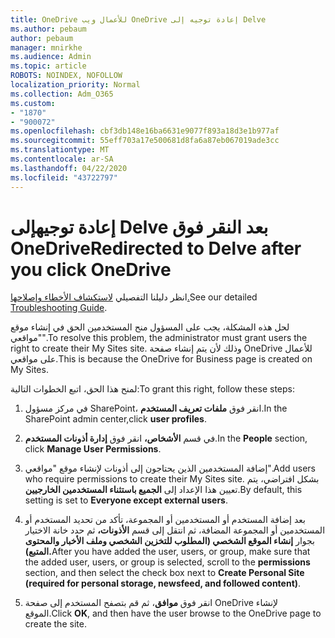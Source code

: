```yaml
---
title: OneDrive للأعمال ويب OneDrive إعادة توجيه إلى Delve
ms.author: pebaum
author: pebaum
manager: mnirkhe
ms.audience: Admin
ms.topic: article
ROBOTS: NOINDEX, NOFOLLOW
localization_priority: Normal
ms.collection: Adm_O365
ms.custom:
- "1870"
- "900072"
ms.openlocfilehash: cbf3db148e16ba6631e9077f893a18d3e1b977af
ms.sourcegitcommit: 55eff703a17e500681d8fa6a87eb067019ade3cc
ms.translationtype: MT
ms.contentlocale: ar-SA
ms.lasthandoff: 04/22/2020
ms.locfileid: "43722797"
---
```

# <a name="redirected-to-delve-after-you-click-onedrive"></a><span data-ttu-id="ca4a0-102">إعادة توجيهإلى Delve بعد النقر فوق OneDrive</span><span class="sxs-lookup"><span data-stu-id="ca4a0-102">Redirected to Delve after you click OneDrive</span></span>

<span data-ttu-id="ca4a0-103">انظر دليلنا التفصيلي [لاستكشاف الأخطاء وإصلاحها.](https://docs.microsoft.com/sharepoint/support/sites/troubleshooting-guide-for-sites-stopped-at-provisioning)</span><span class="sxs-lookup"><span data-stu-id="ca4a0-103">See our detailed [Troubleshooting Guide](https://docs.microsoft.com/sharepoint/support/sites/troubleshooting-guide-for-sites-stopped-at-provisioning).</span></span>

<span data-ttu-id="ca4a0-104">لحل هذه المشكلة، يجب على المسؤول منح المستخدمين الحق في إنشاء موقع "مواقعي".</span><span class="sxs-lookup"><span data-stu-id="ca4a0-104">To resolve this problem, the administrator must grant users the right to create their My Sites site.</span></span> <span data-ttu-id="ca4a0-105">وذلك لأن يتم إنشاء صفحة OneDrive للأعمال على مواقعي.</span><span class="sxs-lookup"><span data-stu-id="ca4a0-105">This is because the OneDrive for Business page is created on My Sites.</span></span>

<span data-ttu-id="ca4a0-106">لمنح هذا الحق، اتبع الخطوات التالية:</span><span class="sxs-lookup"><span data-stu-id="ca4a0-106">To grant this right, follow these steps:</span></span>

1. <span data-ttu-id="ca4a0-107">في مركز مسؤول SharePoint، انقر فوق **ملفات تعريف المستخدم**.</span><span class="sxs-lookup"><span data-stu-id="ca4a0-107">In the SharePoint admin center,click **user profiles**.</span></span>

2. <span data-ttu-id="ca4a0-108">في قسم **الأشخاص،** انقر فوق **إدارة أذونات المستخدم**.</span><span class="sxs-lookup"><span data-stu-id="ca4a0-108">In the **People** section, click **Manage User Permissions**.</span></span>

3. <span data-ttu-id="ca4a0-109">إضافة المستخدمين الذين يحتاجون إلى أذونات لإنشاء موقع "مواقعي".</span><span class="sxs-lookup"><span data-stu-id="ca4a0-109">Add users who require permissions to create their My Sites site.</span></span> <span data-ttu-id="ca4a0-110">بشكل افتراضي، يتم تعيين هذا الإعداد إلى **الجميع باستثناء المستخدمين الخارجيين**.</span><span class="sxs-lookup"><span data-stu-id="ca4a0-110">By default, this setting is set to **Everyone except external users**.</span></span>

4. <span data-ttu-id="ca4a0-111">بعد إضافة المستخدم أو المستخدمين أو المجموعة، تأكد من تحديد المستخدم أو المستخدمين أو المجموعة المضافة، ثم انتقل إلى قسم **الأذونات،** ثم حدد خانة الاختيار بجوار **إنشاء الموقع الشخصي (المطلوب للتخزين الشخصي وملف الأخبار والمحتوى المتبع).**</span><span class="sxs-lookup"><span data-stu-id="ca4a0-111">After you have added the user, users, or group, make sure that the added user, users, or group is selected, scroll to the **permissions** section, and then select the check box next to **Create Personal Site (required for personal storage, newsfeed, and followed content)**.</span></span>

5. <span data-ttu-id="ca4a0-112">انقر فوق **موافق**، ثم قم بتصفح المستخدم إلى صفحة OneDrive لإنشاء الموقع.</span><span class="sxs-lookup"><span data-stu-id="ca4a0-112">Click **OK**, and then have the user browse to the OneDrive page to create the site.</span></span>
